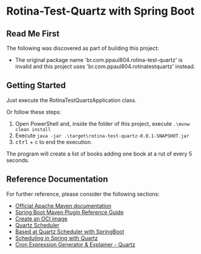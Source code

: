 # Rotina-Test-Quartz with Spring Boot

## Read Me First

The following was discovered as part of building this project:

* The original package name 'br.com.ppaul804.rotina-test-quartz' is invalid and this project uses 'br.com.ppaul804.rotinatestquartz' instead.

## Getting Started

Just execute the RotinaTestQuartzApplication class.

Or follow these steps:

1. Open PowerShell and, inside the folder of this project, execute `.\mvnw clean install`
2. Execute `java -jar .\target\rotina-test-quartz-0.0.1-SNAPSHOT.jar`
3. <kbd>ctrl</kbd> + <kbd>c</kbd> to end the execution.

The program will create a list of books adding one book at a rut of every 5 seconds.

## Reference Documentation

For further reference, please consider the following sections:

* [Official Apache Maven documentation](https://maven.apache.org/guides/index.html)
* [Spring Boot Maven Plugin Reference Guide](https://docs.spring.io/spring-boot/docs/2.7.4/maven-plugin/reference/html/)
* [Create an OCI image](https://docs.spring.io/spring-boot/docs/2.7.4/maven-plugin/reference/html/#build-image)
* [Quartz Scheduler](https://docs.spring.io/spring-boot/docs/2.7.4/reference/htmlsingle/#io.quartz)
* [Based at Quartz Scheduler with SpringBoot](https://medium.com/@manvendrapsingh/quartz-scheduling-in-springboot-7cea1b7b19e7)
* [Scheduling in Spring with Quartz](https://www.baeldung.com/spring-quartz-schedule)
* [Cron Expression Generator & Explainer - Quartz](https://www.freeformatter.com/cron-expression-generator-quartz.html)
